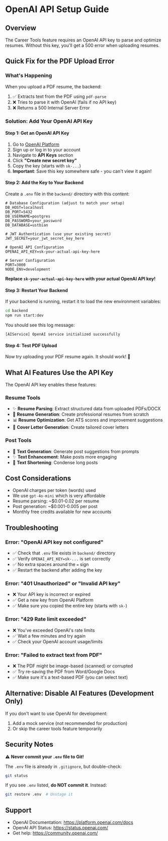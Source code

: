 # OpenAI API Setup Guide

## Overview
The Career Tools feature requires an OpenAI API key to parse and optimize resumes. Without this key, you'll get a 500 error when uploading resumes.

## Quick Fix for the PDF Upload Error

### What's Happening
When you upload a PDF resume, the backend:
1. ✅ Extracts text from the PDF using `pdf-parse`
2. ❌ Tries to parse it with OpenAI (fails if no API key)
3. ❌ Returns a 500 Internal Server Error

### Solution: Add Your OpenAI API Key

#### Step 1: Get an OpenAI API Key

1. Go to [OpenAI Platform](https://platform.openai.com/api-keys)
2. Sign up or log in to your account
3. Navigate to **API Keys** section
4. Click **"Create new secret key"**
5. Copy the key (starts with `sk-...`)
6. **Important**: Save this key somewhere safe - you can't view it again!

#### Step 2: Add the Key to Your Backend

Create a `.env` file in the `backend/` directory with this content:

```env
# Database Configuration (adjust to match your setup)
DB_HOST=localhost
DB_PORT=5432
DB_USERNAME=postgres
DB_PASSWORD=your_password
DB_DATABASE=ustbian

# JWT Authentication (use your existing secret)
JWT_SECRET=your_jwt_secret_key_here

# OpenAI API Configuration
OPENAI_API_KEY=sk-your-actual-api-key-here

# Server Configuration
PORT=3000
NODE_ENV=development
```

**Replace `sk-your-actual-api-key-here` with your actual OpenAI API key!**

#### Step 3: Restart Your Backend

If your backend is running, restart it to load the new environment variables:

```bash
cd backend
npm run start:dev
```

You should see this log message:
```
[AIService] OpenAI service initialized successfully
```

#### Step 4: Test PDF Upload

Now try uploading your PDF resume again. It should work! 🎉

## What AI Features Use the API Key

The OpenAI API key enables these features:

### Resume Tools
- ✨ **Resume Parsing**: Extract structured data from uploaded PDFs/DOCX
- 🎯 **Resume Generation**: Create professional resumes from scratch
- 📊 **Resume Optimization**: Get ATS scores and improvement suggestions
- 📝 **Cover Letter Generation**: Create tailored cover letters

### Post Tools
- 📝 **Text Generation**: Generate post suggestions from prompts
- ✨ **Text Enhancement**: Make posts more engaging
- 🎯 **Text Shortening**: Condense long posts

## Cost Considerations

- OpenAI charges per token (words) used
- We use `gpt-4o-mini` which is very affordable
- Resume parsing: ~$0.01-0.02 per resume
- Post generation: ~$0.001-0.005 per post
- Monthly free credits available for new accounts

## Troubleshooting

### Error: "OpenAI API key not configured"
- ✅ Check that `.env` file exists in `backend/` directory
- ✅ Verify `OPENAI_API_KEY=sk-...` is set correctly
- ✅ No extra spaces around the `=` sign
- ✅ Restart the backend after adding the key

### Error: "401 Unauthorized" or "Invalid API key"
- ❌ Your API key is incorrect or expired
- ✅ Get a new key from OpenAI Platform
- ✅ Make sure you copied the entire key (starts with `sk-`)

### Error: "429 Rate limit exceeded"
- ❌ You've exceeded OpenAI's rate limits
- ✅ Wait a few minutes and try again
- ✅ Check your OpenAI account usage/limits

### Error: "Failed to extract text from PDF"
- ❌ The PDF might be image-based (scanned) or corrupted
- ✅ Try re-saving the PDF from Word/Google Docs
- ✅ Make sure it's a text-based PDF (you can select text)

## Alternative: Disable AI Features (Development Only)

If you don't want to use OpenAI for development:

1. Add a mock service (not recommended for production)
2. Or skip the career tools feature temporarily

## Security Notes

⚠️ **Never commit your `.env` file to Git!**

The `.env` file is already in `.gitignore`, but double-check:

```bash
git status
```

If you see `.env` listed, **do NOT commit it**. Instead:

```bash
git restore .env  # Unstage it
```

## Support

- OpenAI Documentation: https://platform.openai.com/docs
- OpenAI API Status: https://status.openai.com/
- Get help: https://community.openai.com/

